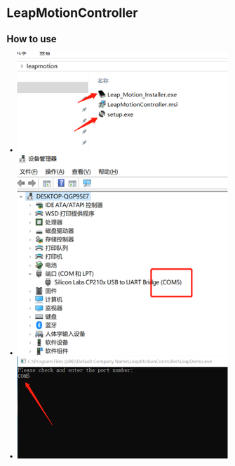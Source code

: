 # LeapMotionController
## How to use
- ![install this two file](./res/step1.png)
- ![check the usb port](./res/step2.png)
- ![enter the port](./res/step3.png)
